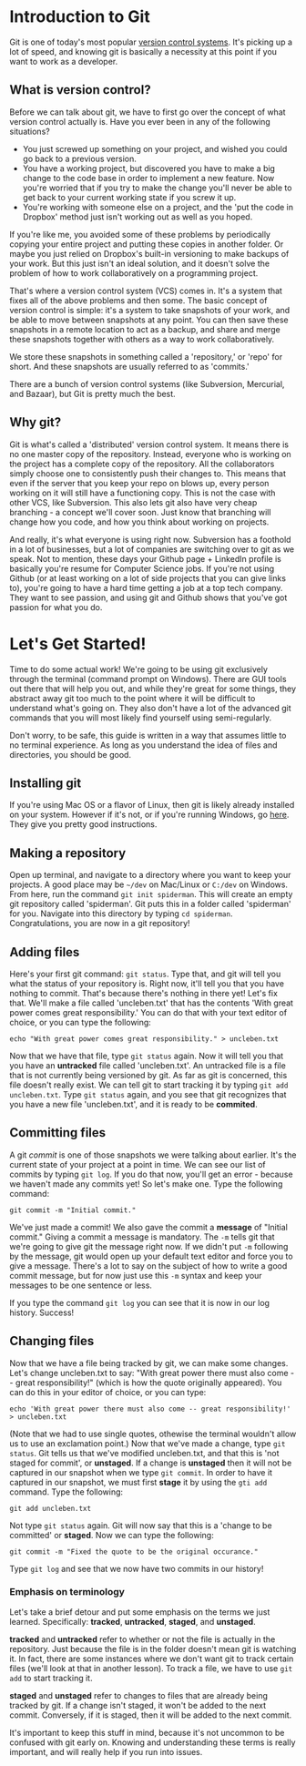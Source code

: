 # Introduction to Git
Git is one of today's most popular [version control systems](http://en.wikipedia.org/wiki/Version_control). It's picking up a lot of speed, and knowing git is basically a necessity at this point if you want to work as a developer.

## What is version control?
Before we can talk about git, we have to first go over the concept of what version control actually is. Have you ever been in any of the following situations?
* You just screwed up something on your project, and wished you could go back to a previous version.
* You have a working project, but discovered you have to make a big change to the code base in order to implement a new feature. Now you're worried that if you try to make the change you'll never be able to get back to your current working state if you screw it up.
* You're working with someone else on a project, and the 'put the code in Dropbox' method just isn't working out as well as you hoped.

If you're like me, you avoided some of these problems by periodically copying your entire project and putting these copies in another folder. Or maybe you just relied on Dropbox's built-in versioning to make backups of your work. But this just isn't an ideal solution, and it doesn't solve the problem of how to work collaboratively on a programming project.

That's where a version control system (VCS) comes in. It's a system that fixes all of the above problems and then some. The basic concept of version control is simple: it's a system to take snapshots of your work, and be able to move between snapshots at any point. You can then save these snapshots in a remote location to act as a backup, and share and merge these snapshots together with others as a way to work collaboratively.

We store these snapshots in something called a 'repository,' or 'repo' for short. And these snapshots are usually referred to as 'commits.' 

There are a bunch of version control systems (like Subversion, Mercurial, and Bazaar), but Git is pretty much the best.

## Why git?
Git is what's called a 'distributed' version control system. It means there is no one master copy of the repository. Instead, everyone who is working on the project has a complete copy of the repository. All the collaborators simply choose one to consistently push their changes to. This means that even if the server that you keep your repo on blows up, every person working on it will still have a functioning copy. This is not the case with other VCS, like Subversion. This also lets git also have very cheap branching - a concept we'll cover soon. Just know that branching will change how you code, and how you think about working on projects.

And really, it's what everyone is using right now. Subversion has a foothold in a lot of businesses, but a lot of companies are switching over to git as we speak. Not to mention, these days your Github page + LinkedIn profile is basically you're resume for Computer Science jobs. If you're not using Github (or at least working on a lot of side projects that you can give links to), you're going to have a hard time getting a job at a top tech company. They want to see passion, and using git and Github shows that you've got passion for what you do. 

# Let's Get Started!
Time to do some actual work! We're going to be using git exclusively through the terminal (command prompt on Windows). There are GUI tools out there that will help you out, and while they're great for some things, they abstract away git too much to the point where it will be difficult to understand what's going on. They also don't have a lot of the advanced git commands that you will most likely find yourself using semi-regularly.

Don't worry, to be safe, this guide is written in a way that assumes little to no terminal experience. As long as you understand the idea of files and directories, you should be good.

## Installing git
If you're using Mac OS or a flavor of Linux, then git is likely already installed on your system. However if it's not, or if you're running Windows, go [here](http://git-scm.com/downloads). They give you pretty good instructions.

## Making a repository
Open up terminal, and navigate to a directory where you want to keep your projects. A good place may be ```~/dev``` on Mac/Linux or ```C:/dev``` on Windows. From here, run the command ```git init spiderman```. This will create an empty git repository called 'spiderman'. Git puts this in a folder called 'spiderman' for you. Navigate into this directory by typing ```cd spiderman```. Congratulations, you are now in a git repository!

## Adding files
Here's your first git command: ```git status```. Type that, and git will tell you what the status of your repository is. Right now, it'll tell you that you have nothing to commit. That's because there's nothing in there yet! Let's fix that. We'll make a file called 'uncleben.txt' that has the contents 'With great power comes great responsibility.' You can do that with your text editor of choice, or you can type the following: 

```echo "With great power comes great responsibility." > uncleben.txt```

Now that we have that file, type ```git status``` again. Now it will tell you that you have an **untracked** file called 'uncleben.txt'. An untracked file is a file that is not currently being versioned by git. As far as git is concerned, this file doesn't really exist. We can tell git to start tracking it by typing ```git add uncleben.txt```. Type ```git status``` again, and you see that git recognizes that you have a new file 'uncleben.txt', and it is ready to be **commited**. 

## Committing files
A git _commit_ is one of those snapshots we were talking about earlier. It's the current state of your project at a point in time. We can see our list of commits by typing ```git log```. If you do that now, you'll get an error - because we haven't made any commits yet! So let's make one. Type the following command: 

```git commit -m "Initial commit."```

We've just made a commit! We also gave the commit a **message** of "Initial commit." Giving a commit a message is mandatory.  The ```-m``` tells git that we're going to give git the message right now. If we didn't put ```-m``` following by the message, git would open up your default text editor and force you to give a message. There's a lot to say on the subject of how to write a good commit message, but for now just use this ```-m``` syntax and keep your messages to be one sentence or less. 

If you type the command ```git log``` you can see that it is now in our log history. Success!

## Changing files
Now that we have a file being tracked by git, we can make some changes. Let's change uncleben.txt to say: "With great power there must also come -- great responsibility!" (which is how the quote originally appeared). You can do this in your editor of choice, or you can type:

```echo 'With great power there must also come -- great responsibility!' > uncleben.txt``` 

(Note that we had to use single quotes, othewise the terminal wouldn't allow us to use an exclamation point.) Now that we've made a change, type ```git status```. Git tells us that we've modified uncleben.txt, and that this is 'not staged for commit', or **unstaged**. If a change is **unstaged** then it will not be captured in our snapshot when we type ```git commit```. In order to have it captured in our snapshot, we must first **stage** it by using the ```gti add``` command. Type the following:

```git add uncleben.txt```

Not type ```git status``` again. Git will now say that this is a 'change to be committed' or **staged**. Now we can type the following: 

```git commit -m "Fixed the quote to be the original occurance."```

Type ```git log``` and see that we now have two commits in our history!

### Emphasis on terminology
Let's take a brief detour and put some emphasis on the terms we just learned. Specifically: **tracked**, **untracked**, **staged**, and **unstaged**. 

**tracked** and **untracked** refer to whether or not the file is actually in the repository. Just because the file is in the folder doesn't mean git is watching it. In fact, there are some instances where we don't want git to track certain files (we'll look at that in another lesson). To track a file, we have to use ```git add``` to start tracking it.

**staged** and **unstaged** refer to changes to files that are already being tracked by git. If a change isn't staged, it won't be added to the next commit. Conversely, if it is staged, then it will be added to the next commit. 

It's important to keep this stuff in mind, because it's not uncommon to be confused with git early on. Knowing and understanding these terms is really important, and will really help if you run into issues.
